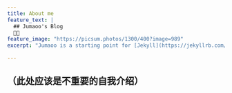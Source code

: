 ```yaml
---
title: About me
feature_text: |
  ## Jumaoo's Blog
  🍊🐱
feature_image: "https://picsum.photos/1300/400?image=989"
excerpt: "Jumaoo is a starting point for [Jekyll](https://jekyllrb.com/) projects. Rather than starting from scratch, this boilerplate is designed to get the ball rolling immediately. Install it, configure it, tweak it, push it."

---
```






<!-- more-->

## （此处应该是不重要的自我介绍）